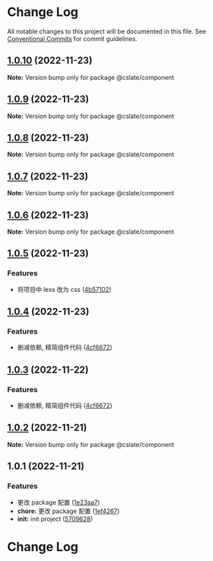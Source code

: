 # Change Log

All notable changes to this project will be documented in this file. See [Conventional Commits](https://conventionalcommits.org) for commit guidelines.

## [1.0.10](https://github.com/rojer95/dslate/compare/v1.0.9...v1.0.10) (2022-11-23)

**Note:** Version bump only for package @cslate/component

## [1.0.9](https://github.com/rojer95/dslate/compare/v1.0.8...v1.0.9) (2022-11-23)

**Note:** Version bump only for package @cslate/component

## [1.0.8](https://github.com/rojer95/dslate/compare/v1.0.7...v1.0.8) (2022-11-23)

**Note:** Version bump only for package @cslate/component

## [1.0.7](https://github.com/rojer95/dslate/compare/v1.0.6...v1.0.7) (2022-11-23)

**Note:** Version bump only for package @cslate/component

## [1.0.6](https://github.com/rojer95/dslate/compare/v1.0.5...v1.0.6) (2022-11-23)

**Note:** Version bump only for package @cslate/component

## [1.0.5](https://github.com/rojer95/dslate/compare/v1.0.4...v1.0.5) (2022-11-23)

### Features

- 将项目中 less 改为 css ([4b57102](https://github.com/rojer95/dslate/commit/4b571023267c42bc9605fc307915ed831c3c10fc))

## [1.0.4](https://github.com/rojer95/dslate/compare/v1.0.2...v1.0.4) (2022-11-23)

### Features

- 删减依赖, 精简组件代码 ([4cf6672](https://github.com/rojer95/dslate/commit/4cf6672e254b86e3b625b6bb5bcead1e631c1d20))

## [1.0.3](https://github.com/rojer95/dslate/compare/v1.0.2...v1.0.3) (2022-11-22)

### Features

- 删减依赖, 精简组件代码 ([4cf6672](https://github.com/rojer95/dslate/commit/4cf6672e254b86e3b625b6bb5bcead1e631c1d20))

## [1.0.2](https://github.com/rojer95/dslate/compare/v1.0.1...v1.0.2) (2022-11-21)

**Note:** Version bump only for package @cslate/component

## 1.0.1 (2022-11-21)

### Features

- 更改 package 配置 ([1e23aa7](https://github.com/rojer95/dslate/commit/1e23aa76f0ca1e0dd2dffdf035ff64f245b8d9ad))
- **chore:** 更改 package 配置 ([1ef4267](https://github.com/rojer95/dslate/commit/1ef4267ebd885e907c5d28784f767918485bca3a))
- **init:** init project ([5709628](https://github.com/rojer95/dslate/commit/570962891322b0dd7ee150cc8f49ca5c2cc0d2d4))

# Change Log
